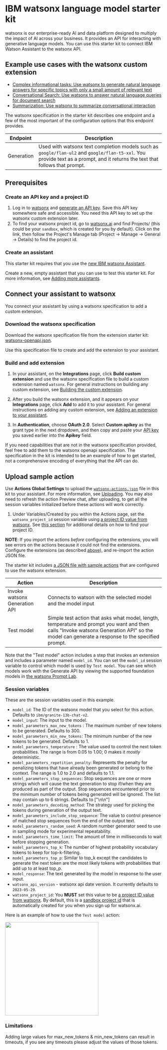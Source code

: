# IBM watsonx language model starter kit

watsonx is our enterprise-ready AI and data platform designed to multiply the impact of AI across your business. It provides an API for interacting with generative language models. You can use this starter kit to connect IBM Watson Assistant to the watsonx API.

## Example use cases with the watsonx custom extension

- [Complex informational tasks: Use watsonx to generate natural language answers for specific topics with only a small amount of relevant text](../language-model-complex-informational-tasks/README.md)
- [Conversational Search: Use watsonx to answer natural language queries for document search](../language-model-conversational-search/README.md)
- [Summarization: Use watsonx to summarize conversational interaction](../language-model-summarization/README.md)

The watsonx specification in the starter kit describes one endpoint and a few of the most important of the configuration options that this endpoint provides.

| Endpoint   | Description                                                                                                                                                                  |
| ---------- | ---------------------------------------------------------------------------------------------------------------------------------------------------------------------------- |
| Generation | Used with watsonx text completion models such as `google/flan-ul2` and `google/flan-t5-xxl`. You provide text as a prompt, and it returns the text that follows that prompt. |

## Prerequisites

### Create an API key and a project ID

1. Log in to [watsonx](https://dataplatform.cloud.ibm.com/wx/home?context=wx&apps=cos&nocache=true&onboarding=true&quick_start_target=watsonx) and [generate an API key](https://dataplatform.cloud.ibm.com/docs/content/wsj/analyze-data/ml-authentication.html?context=cpdaas). Save this API key somewhere safe and accessible. You need this API key to set up the watsonx custom extension later.
1. To find your watsonx project id, go to [watsonx.ai](https://dataplatform.test.cloud.ibm.com/wx) and find Projects/<project-name> (this could be your `sandbox`, which is created for you by default). Click on the <project-name> link, then follow the Project's Manage tab (Project -> Manage -> General -> Details) to find the project id.

### Create an assistant

This starter kit requires that you use the [new IBM watsonx Assistant](https://cloud.ibm.com/docs/watson-assistant?topic=watson-assistant-welcome-new-assistant).

Create a new, empty assistant that you can use to test this starter kit. For more information, see [Adding more assistants](https://cloud.ibm.com/docs/watson-assistant?topic=watson-assistant-assistant-add).

## Connect your assistant to watsonx

You connect your assistant by using a watsonx specification to add a custom extension.

### Download the watsonx specification

Download the watsonx specification file from the extension starter kit: [watsonx-openapi.json](./watsonx-openapi.json).

Use this specification file to create and add the extension to your assistant.

### Build and add extension

1.  In your assistant, on the **Integrations** page, click **Build custom extension** and use the watsonx specification file to build a custom extension named `watsonx`. For general instructions on building any custom extension, see [Building the custom extension](https://cloud.ibm.com/docs/watson-assistant?topic=watson-assistant-build-custom-extension#building-the-custom-extension).

1.  After you build the watsonx extension, and it appears on your **Integrations** page, click **Add** to add it to your assistant. For general instructions on adding any custom extension, see [Adding an extension to your assistant](https://cloud.ibm.com/docs/watson-assistant?topic=watson-assistant-add-custom-extension).

1.  In **Authentication**, choose **OAuth 2.0**. Select **Custom apikey** as the grant type in the next dropdown, and then copy and paste your [API key](#create-an-api-key-and-a-project-id) you saved earlier into the **Apikey** field.

If you need capabilities that are not in the watsonx specification provided, feel free to add them to the watsonx openapi specification. The specification in the kit is intended to be an example of how to get started, not a comprehensive encoding of everything that the API can do.

## Upload sample action

Use **Actions Global Settings** to upload the [`watsonx-actions.json`](./watsonx-actions.json) file in this kit to your assistant. For more information, see [Uploading](https://cloud.ibm.com/docs/watson-assistant?topic=watson-assistant-admin-backup-restore#backup-restore-import). You may also need to refresh the action Preview chat, after uploading, to get all the session variables initialized before these actions will work correctly.

1. Under Variables/Created by you within the Actions page, set the `watsonx_project_id` session variable using [a project ID value from watsonx](https://dataplatform.cloud.ibm.com/docs/content/wsj/manage-data/manage-projects.html?context=wx&audience=wdp). See [this section](#create-an-api-key-and-a-project-id) for additional details on how to find your project ID.

**NOTE**: If you import the actions _before_ configuring the extensions, you will see errors on the actions because it could not find the extensions. Configure the extensions (as described [above](#prerequisites)), and re-import the action JSON file.

The starter kit includes [a JSON file with sample actions](./watsonx-actions.json) that are configured to use the watsonx extension.

| Action                        | Description                                                                                                                                                                                   |
| ----------------------------- | --------------------------------------------------------------------------------------------------------------------------------------------------------------------------------------------- |
| Invoke watsonx Generation API | Connects to watson with the selected model and the model input                                                                                                                                |
| Test model                    | Simple test action that asks what model, length, temperature and prompt you want and then calls "Invoke watsonx Generation API" so the model can generate a response to the specified prompt. |

Note that the "Test model" action includes a step that invokes an extension and includes a parameter named `model_id`. You can set the `model_id` session variable to control which model is used by `Test model`. You can see which models work with the Generate API by viewing the supported foundation models in [the watsonx Prompt Lab](https://dataplatform.cloud.ibm.com/docs/content/wsj/analyze-data/fm-prompt-lab.html?context=wx).

### Session variables

These are the session variables used in this example.

- `model_id`: The ID of the watsonx model that you select for this action. Defaults to `ibm/granite-13b-chat-v2`.
- `model_input`: The input to the model.
- `model_parameters_max_new_tokens` : The maximum number of new tokens to be generated. Defaults to 300.
- `model_parameters_min_new_tokens`: The minimum number of the new tokens to be generated. Defaults to 1.
- `model_parameters_temperature` : The value used to control the next token probabilities. The range is from 0.05 to 1.00; 0 makes it _mostly_ deterministic.
- `model_parameters_repetition_penalty`: Represents the penalty for penalizing tokens that have already been generated or belong to the context. The range is 1.0 to 2.0 and defaults to 1.1.
- `model_parameters_stop_sequences`: Stop sequences are one or more strings which will cause the text generation to stop if/when they are produced as part of the output. Stop sequences encountered prior to the minimum number of tokens being generated will be ignored. The list may contain up to 6 strings. Defaults to ["\n\n"]
- `model_parameters_decoding_method`: The strategy used for picking the tokens during generation of the output text.
- `model_parameters_include_stop_sequence`: The value to control presence of matched stop sequences from the end of the output text.
- `model_parameters_random_seed`: A random number generator seed to use in sampling mode for experimental repeatability.
- `model_parameters_time_limit`: The amount of time in milliseconds to wait before stopping generation.
- `model_parameters_top_k`: The number of highest probability vocabulary tokens to keep for top-k-filtering.
- `model_parameters_top_p`: Similar to top_k except the candidates to generate the next token are the most likely tokens with probabilities that add up to at least top_p.
- `model_response`: The text generated by the model in response to the user input.
- `watsonx_api_version` - watsonx api date version. It currently defaults to `2023-05-29`.
- `watsonx_project_id`: You **MUST** set this value to be [a project ID value from watsonx](https://dataplatform.cloud.ibm.com/docs/content/wsj/manage-data/manage-projects.html). By default, this is a [sandbox project id](https://dataplatform.cloud.ibm.com/docs/content/wsj/manage-data/sandbox.html) that is automatically created for you when you sign up for watsonx.ai.

Here is an example of how to use the `Test model` action:

<img src="./assets/sample.png" width="300"/>

### Limitations

Adding large values for max_new_tokens & min_new_tokens can result in timeouts, if you see any timeouts please adjust the values of those tokens.
